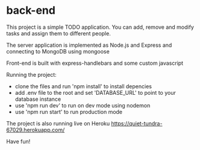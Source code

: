 # back-end

This project is a simple TODO application.
You can add, remove and modify tasks and assign them to different people.

The server application is implemented as Node.js and Express and connecting to MongoDB using mongoose

Front-end is built with express-handlebars and some custom javascript

Running the project:

-   clone the files and run 'npm install' to install depencies
-   add .env file to the root and set 'DATABASE_URL' to point to your database instance
-   use 'npm run dev' to run on dev mode using nodemon
-   use 'npm run start' to run production mode

The project is also running live on Heroku https://quiet-tundra-67029.herokuapp.com/

Have fun!
